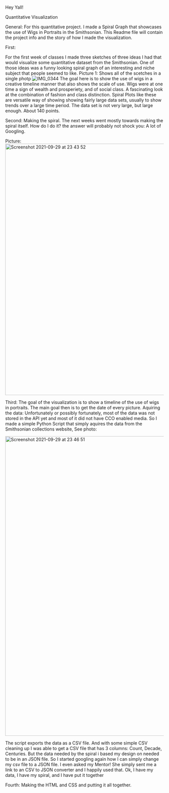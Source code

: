 Hey Yall!

Quantitative Visualization

General:
For this quantitative project. I made a Spiral Graph that showcases the use of Wigs in Portraits in the Smithsonian. 
This Readme file will contain the project info and the story of how I made the visualization.

First:


For the first week of classes I made three sketches of three ideas I had that would visualize some quantitative dataset from the Smithsonian. One of those ideas was a funny looking spiral graph of an interesting and niche subject that people seemed to like. 
Picture 1: Shows all of the scetches in a single photp
![IMG_0344](https://user-images.githubusercontent.com/73747671/132769152-e50b12ef-f2bd-423f-bf44-389fe3cee8ac.jpg)
The goal here is to show the use of wigs in a creative timeline manner that also shows the scale of use. Wigs were at one time a sign of wealth and prosperiety, and of social class. A fascinating look at the combination of fashion and class distinction. Spiral Plots like these are versatile way of showing showing fairly large data sets, usually to show trends over a large time period. The data set is not very large, but large enough. About 140 points.

Second:
Making the spiral. The next weeks went mostly towards making the spiral itself. How do I do it? the answer will probably not shock you: A lot of Googling. 

Picture:
<img width="797" alt="Screenshot 2021-09-29 at 23 43 52" src="https://user-images.githubusercontent.com/73747671/135383656-d4d37f96-cff4-4fd0-9aa6-e3ba85fc824a.png">



Third:
The goal of the visualization is to show a timeline of the use of wigs in portraits. The main goal then is to get the date of every picture.
Aquiring the data: Unfortunately or possibly fortunately, most of the data was not stored in the API yet and most of it did not have CCO enabled media. So I made a simple Python Script that simply aquires the data from the Smithsonian collections website, See photo:

<img width="950" alt="Screenshot 2021-09-29 at 23 46 51" src="https://user-images.githubusercontent.com/73747671/135383868-a224b01a-924b-44dc-a139-d358ee8129a4.png">


The script exports the data as a CSV file. And with some simple CSV cleaning up I was able to get a CSV file that has 3 columns: Count, Decade, Centuries. But the data needed by the spiral i based my design on needed to be in an JSON file. So I started googling again how I can simply change my csv file to a JSON file. I even asked my Mentor! She simply sent me a link to an CSV to JSON converter and I happily used that. 
Ok, I have my data, I have my spiral, and I have put it together

Fourth:
Making the HTML and CSS and putting it all together.






